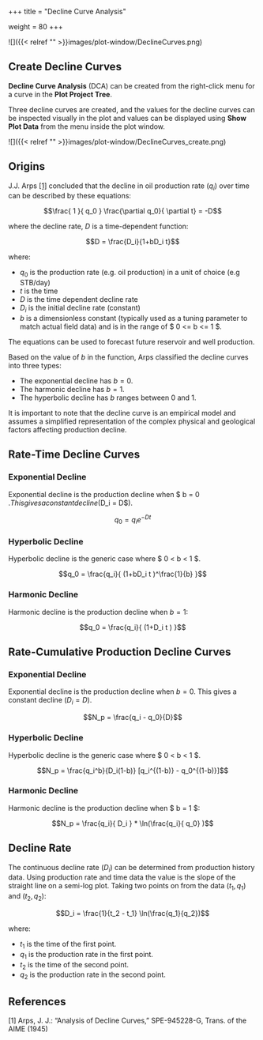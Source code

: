 +++
title = "Decline Curve Analysis"

weight = 80
+++


![]({{< relref "" >}}images/plot-window/DeclineCurves.png)


## Create Decline Curves

**Decline Curve Analysis** (DCA) can be created from the right-click menu for a curve in the **Plot Project Tree**.

Three decline curves are created, and the values for the decline curves can be inspected visually in the plot and values can be displayed using **Show Plot Data** from the menu inside the plot window.

![]({{< relref "" >}}images/plot-window/DeclineCurves_create.png)

## Origins

J.J. Arps [[1]](#1) concluded that the decline in oil production rate ($q_i$) over time can be described by these equations:

$$\frac{ 1 }{ q_0 }  \frac{\partial q_0}{ \partial t}  = -D$$

where the decline rate, $D$ is a time-dependent function:

$$D = \frac{D_i}{1+bD_i t}$$

where:

- $q_0$ is the production rate (e.g. oil production) in a unit of choice (e.g STB/day)
- $t$ is the time
- $D$ is the time dependent decline rate
- $D_i$ is the initial decline rate (constant)
- $b$ is a dimensionless constant (typically used as a tuning parameter to match actual field data) and is in the range of $ 0 <= b <= 1 $.

The equations can be used to forecast future reservoir and well production.

Based on the value of $b$ in the function, Arps classified the decline curves into three types:
 - The exponential decline has $b = 0$.
 - The harmonic decline has $b = 1$.
 - The hyperbolic decline has $b$ ranges between 0 and 1.

It is important to note that the decline curve is an empirical model and assumes a simplified representation of the complex physical and geological factors affecting production decline.


## Rate-Time Decline Curves


### Exponential Decline

Exponential decline is the production decline when $ b = 0 $. This gives a constant decline  ($D_i = D$).

$$q_0 = q_i e^{-Dt }$$

### Hyperbolic Decline

Hyperbolic decline is the generic case where $ 0 < b < 1 $.

$$q_0 = \frac{q_i}{ (1+bD_i t )^\frac{1}{b} }$$

### Harmonic Decline

Harmonic decline is the production decline when $b = 1$:

$$q_0 = \frac{q_i}{ (1+D_i t ) }$$



## Rate-Cumulative Production Decline Curves


### Exponential Decline

Exponential decline is the production decline when $b = 0$. This gives a constant decline  ($D_i = D$).

$$N_p = \frac{q_i - q_0}{D}$$

### Hyperbolic Decline

Hyperbolic decline is the generic case where $ 0 < b < 1 $.

$$N_p = \frac{q_i^b}{D_i(1-b)} [q_i^{(1-b)} - q_0^{(1-b)}]$$

### Harmonic Decline

Harmonic decline is the production decline when $ b = 1 $:

$$N_p = \frac{q_i}{ D_i } * \ln(\frac{q_i}{ q_0} )$$


## Decline Rate

The continuous decline rate ($D_i$) can be determined from production history data. Using production rate and time data the value is the slope of the straight line on a semi-log plot. Taking two points on from the data $(t_1, q_1)$ and $(t_2, q_2)$:

$$D_i = \frac{1}{t_2 - t_1} \ln(\frac{q_1}{q_2})$$

where:
- $t_1$ is the time of the first point.
- $q_1$ is the production rate in the first point.
- $t_2$ is the time of the second point.
- $q_2$ is the production rate in the second point.


## References
<a id="1">[1]</a>
Arps, J. J.: “Analysis of Decline Curves,” SPE-945228-G, Trans. of the AIME (1945)

